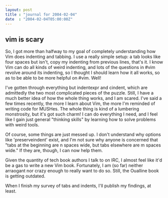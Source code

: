 ```yaml
---
layout: post
title : "journal for 2004-02-04"
date  : "2004-02-04T05:00:00Z"
---
```


## vim is scary

So, I got more than halfway to my goal of completely understanding how Vim does indenting and tabbing.  I use a really simple setup:  a tab looks like four spaces but isn't, copy my indenting from previous lines, that's it.  I know Vim can do all kinds of weird indenting, and lots of the questions in #vim revolve around its indenting, so I thought I should learn how it all works, so as to be able to be more helpful on #vim.  Well!

I've gotten through everything but indentexpr and cindent, which are admittedly the two most complicated pieces of the puzzle.  Still, I have a much better idea of how the whole thing works, and I am scared.  I've said a few times recently, the more I learn about Vim, the more I'm reminded of writing code for MUSHes.  The whole thing is kind of a lumbering monstrosity, but it's got such charm!  I can do everything I need, and I feel like I gain just general "thinking skills" by learning how to solve problems with weird tools.

Of course, some things are just messed up.  I don't understand why options like 'preserveindent' exist, and I'm not sure why anyone is concerned that "tabs at the beginning are n spaces wide, but tabs elsewhere are m spaces wide."  If they are, though, I can now help them.

Given the quantity of tech book authors I talk to on IRC, I almost feel like it'd be a gas to write a new Vim book.  Fortunately, I am (so far) neither arraogant nor crazy enough to really want to do so.  Still, the Oualline book is getting outdated.

When I finish my survey of tabs and indents, I'll publish my findings, at least.

